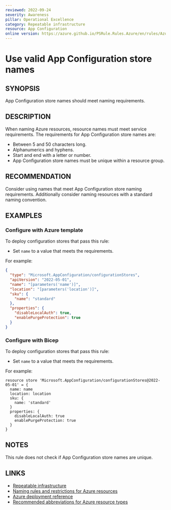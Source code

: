 ```yaml
---
reviewed: 2022-09-24
severity: Awareness
pillar: Operational Excellence
category: Repeatable infrastructure
resource: App Configuration
online version: https://azure.github.io/PSRule.Rules.Azure/en/rules/Azure.AppConfig.Name/
---
```


# Use valid App Configuration store names

## SYNOPSIS

App Configuration store names should meet naming requirements.

## DESCRIPTION

When naming Azure resources, resource names must meet service requirements.
The requirements for App Configuration store names are:

- Between 5 and 50 characters long.
- Alphanumerics and hyphens.
- Start and end with a letter or number.
- App Configuration store names must be unique within a resource group.

## RECOMMENDATION

Consider using names that meet App Configuration store naming requirements.
Additionally consider naming resources with a standard naming convention.

## EXAMPLES

### Configure with Azure template

To deploy configuration stores that pass this rule:

- Set `name` to a value that meets the requirements.

For example:

```json
{
  "type": "Microsoft.AppConfiguration/configurationStores",
  "apiVersion": "2022-05-01",
  "name": "[parameters('name')]",
  "location": "[parameters('location')]",
  "sku": {
    "name": "standard"
  },
  "properties": {
    "disableLocalAuth": true,
    "enablePurgeProtection": true
  }
}
```

### Configure with Bicep

To deploy configuration stores that pass this rule:

- Set `name` to a value that meets the requirements.

For example:

```bicep
resource store 'Microsoft.AppConfiguration/configurationStores@2022-05-01' = {
  name: name
  location: location
  sku: {
    name: 'standard'
  }
  properties: {
    disableLocalAuth: true
    enablePurgeProtection: true
  }
}
```

## NOTES

This rule does not check if App Configuration store names are unique.

## LINKS

- [Repeatable infrastructure](https://learn.microsoft.com/azure/architecture/framework/devops/automation-infrastructure)
- [Naming rules and restrictions for Azure resources](https://learn.microsoft.com/azure/azure-resource-manager/management/resource-name-rules#microsoftappconfiguration)
- [Azure deployment reference](https://learn.microsoft.com/azure/templates/microsoft.appconfiguration/configurationstores)
- [Recommended abbreviations for Azure resource types](https://learn.microsoft.com/azure/cloud-adoption-framework/ready/azure-best-practices/resource-abbreviations)
